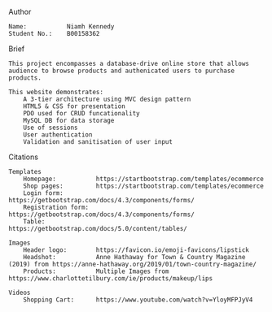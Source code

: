 Author

    Name:           Niamh Kennedy
    Student No.:    B00158362

Brief
    
    This project encompasses a database-drive online store that allows audience to browse products and authenicated users to purchase products. 
    
    This website demonstrates:
        A 3-tier architecture using MVC design pattern
        HTML5 & CSS for presentation
        PDO used for CRUD funcationality
        MySQL DB for data storage
        Use of sessions
        User authentication
        Validation and sanitisation of user input


Citations

    Templates
        Homepage:           https://startbootstrap.com/templates/ecommerce
        Shop pages:         https://startbootstrap.com/templates/ecommerce
        Login form:         https://getbootstrap.com/docs/4.3/components/forms/
        Registration form:  https://getbootstrap.com/docs/4.3/components/forms/
        Table:              https://getbootstrap.com/docs/5.0/content/tables/
    
    Images
        Header logo:        https://favicon.io/emoji-favicons/lipstick
        Headshot:           Anne Hathaway for Town & Country Magazine (2019) from https://anne-hathaway.org/2019/01/town-country-magazine/
        Products:           Multiple Images from https://www.charlottetilbury.com/ie/products/makeup/lips
    
    Videos
        Shopping Cart:      https://www.youtube.com/watch?v=YloyMFPJyV4